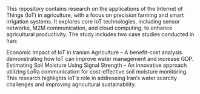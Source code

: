 This repository contains research on the applications of the Internet of Things (IoT) in agriculture, with a focus on precision farming and smart irrigation systems. It explores core IoT technologies, including sensor networks, M2M communication, and cloud computing, to enhance agricultural productivity. The study includes two case studies conducted in Iran:

Economic Impact of IoT in Iranian Agriculture – A benefit-cost analysis demonstrating how IoT can improve water management and increase GDP.
Estimating Soil Moisture Using Signal Strength – An innovative approach utilizing LoRa communication for cost-effective soil moisture monitoring.
This research highlights IoT’s role in addressing Iran’s water scarcity challenges and improving agricultural sustainability.
